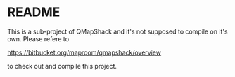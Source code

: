 # README #

This is a sub-project of QMapShack and it's not supposed to compile on it's own. Please refere to

https://bitbucket.org/maproom/qmapshack/overview

to check out and compile this project.